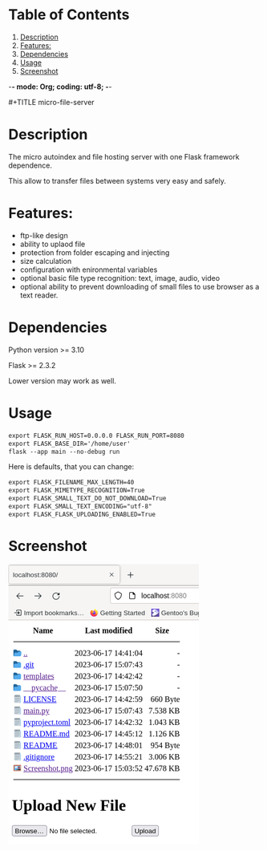 
# Table of Contents

1.  [Description](#org123a450)
2.  [Features:](#org4e37874)
3.  [Dependencies](#org921980d)
4.  [Usage](#org5115948)
5.  [Screenshot](#org956c053)

-**- mode: Org; coding: utf-8; -**-

\#+TITLE micro-file-server


<a id="org123a450"></a>

# Description

The micro autoindex and file hosting server with one Flask framework dependence.

This allow to transfer files between systems very easy and safely.


<a id="org4e37874"></a>

# Features:

-   ftp-like design
-   ability to uplaod file
-   protection from folder escaping and injecting
-   size calculation
-   configuration with enironmental variables
-   optional basic file type recognition: text, image, audio, video
-   optional ability to prevent downloading of small files to use browser as a text reader.


<a id="org921980d"></a>

# Dependencies

Python version >= 3.10

Flask >= 2.3.2

Lower version may work as well.


<a id="org5115948"></a>

# Usage

    export FLASK_RUN_HOST=0.0.0.0 FLASK_RUN_PORT=8080
    export FLASK_BASE_DIR='/home/user'
    flask --app main --no-debug run

Here is defaults, that you can change:

    export FLASK_FILENAME_MAX_LENGTH=40
    export FLASK_MIMETYPE_RECOGNITION=True
    export FLASK_SMALL_TEXT_DO_NOT_DOWNLOAD=True
    export FLASK_SMALL_TEXT_ENCODING="utf-8"
    export FLASK_FLASK_UPLOADING_ENABLED=True


<a id="org956c053"></a>

# Screenshot

![img](Screenshot.png)
